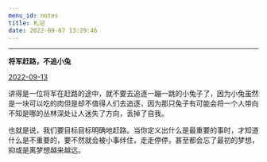 ```yaml
---
menu_id: notes
title: 札记
date: 2022-09-07 13:29:46
---
```


---

**将军赶路，不追小兔**

<u>2022-09-13</u>

讲得是一位将军在赶路的途中，就不要去追逐一蹦一跳的小兔子了，因为小兔虽然是一块可以吃的肉但是却不值得人们去追逐，因为那只兔子有可能会将一个人带向不知是哪的丛林深处让人迷失了方向，丢掉了自我。

也就是说，我们要目标目标明确地赶路。当你定义出什么是最重要的事时，才知道什么是不重要的，要不然就会被小事绊住，走走停停，甚至都会忘了最初的梦想，抑或是离梦想越来越远。